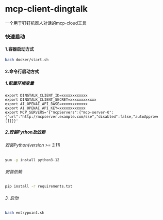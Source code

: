 # mcp-client-dingtalk

一个用于钉钉机器人对话的mcp-cloud工具

  
### 快速启动

#### 1.容器启动方式
```bash
bash docker/start.sh
```

#### 2.命令行启动方式
##### 1.配置环境变量

```shell
export DINGTALK_CLIENT_ID=xxxxxxxxxxxx
export DINGTALK_CLIENT_SECRET=xxxxxxxxxxxx
export AI_OPENAI_API_BASE=xxxxxxxxxxxx
export AI_OPENAI_API_KEY=xxxxxxxxxxxx
export MCP_SERVERS='{"mcpServers":{"mcp-server-0":{"url":"http://mcpserver.example.com/sse","disabled":false,"autoApprove":[]}}}'
```

##### 2.安装Python及依赖

###### 安装Python(version >= 3.11)
```bash
yum -y install python3-12
```
###### 安装依赖
```bash
pip install -r requirements.txt
```
###### 3. 启动
```bash
bash entrypoint.sh
```